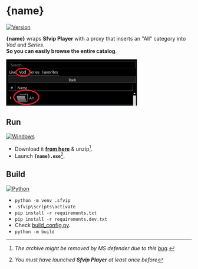 # {name}
[![Version](https://img.shields.io/badge/Version-{version}-informational)](https://github.com/{github_path}/raw/master/{zip_link})

**{name}** wraps **Sfvip Player** with a proxy that inserts an "All" category into _Vod_ and _Series_.  
**So you can easily browse the entire catalog**.

![All](readme/all.PNG)
## Run
[![Windows](https://img.shields.io/badge/Windows-x64-white)](https://www.microsoft.com/windows/)
- Download it [**from here**](https://github.com/{github_path}/raw/master/{zip_link}) & unzip[^1].
- Launch **`{name}.exe`**[^2].

## Build
[![Python](https://img.shields.io/badge/Python-3.11-fbdf79)](https://www.python.org/downloads/release/python-3113/)
- `python -m venv .sfvip`
- `.sfvip\scripts\activate`
- `pip install -r requirements.txt`
- `pip install -r requirements.dev.txt`
- Check [build_config.py](https://github.com/{github_path}/blob/master/build_config.py).
- `python -m build`

[^1]: _The archive might be removed by MS defender due to this [bug](https://github.com/pyinstaller/pyinstaller/issues/5854)._
[^2]: _You must have launched **Sfvip Player** at least once before_